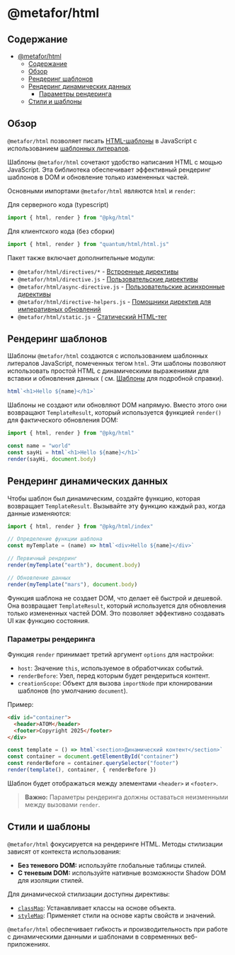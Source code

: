 # @metafor/html

## Содержание

- [@metafor/html](#metaforhtml)
  - [Содержание](#содержание)
  - [Обзор](#обзор)
  - [Рендеринг шаблонов](#рендеринг-шаблонов)
  - [Рендеринг динамических данных](#рендеринг-динамических-данных)
    - [Параметры рендеринга](#параметры-рендеринга)
  - [Стили и шаблоны](#стили-и-шаблоны)

## Обзор

`@metafor/html` позволяет писать [HTML-шаблоны](https://developer.mozilla.org/ru/docs/Web/HTML/Element/template) в JavaScript с
использованием [шаблонных литералов](https://developer.mozilla.org/ru/docs/Web/JavaScript/Reference/Template_literals).

Шаблоны `@metafor/html` сочетают удобство написания HTML с мощью JavaScript. Эта библиотека обеспечивает эффективный рендеринг шаблонов в DOM и обновление только измененных частей.

Основными импортами `@metafor/html` являются `html` и `render`:

Для серверного кода (typescript)

```typescript
import { html, render } from "@pkg/html"
```

Для клиентского кода (без сборки)

```javascript
import { html, render } from "quantum/html/html.js"
```

Пакет также включает дополнительные модули:

- `@metafor/html/directives/*` - [Встроенные директивы](./docs/directives.md)
- `@metafor/html/directive.js` - [Пользовательские директивы](./docs/custom-directives.md)
- `@metafor/html/async-directive.js` - [Пользовательские асинхронные директивы](./docs/custom-directives.md#асинхронные-директивы)
- `@metafor/html/directive-helpers.js` - [Помощники директив для императивных обновлений](<./docs/custom-directives.md/#imperative-dom-access:-update()>)
- `@metafor/html/static.js` - [Статический HTML-тег](./docs/expressions.md/#static-expressions)

## Рендеринг шаблонов

Шаблоны `@metafor/html` создаются с использованием шаблонных литералов JavaScript, помеченных тегом `html`. Эти шаблоны позволяют использовать простой HTML с динамическими выражениями для вставки и обновления данных (
см. [Шаблоны](./docs/overview.md) для подробной справки).

```javascript
html`<h1>Hello ${name}</h1>`
```

Шаблоны не создают или обновляют DOM напрямую. Вместо этого они возвращают `TemplateResult`, который используется функцией `render()` для фактического обновления DOM:

```javascript
import { html, render } from "@pkg/html"

const name = "world"
const sayHi = html`<h1>Hello ${name}</h1>`
render(sayHi, document.body)
```

## Рендеринг динамических данных

Чтобы шаблон был динамическим, создайте функцию, которая возвращает `TemplateResult`. Вызывайте эту функцию каждый раз, когда данные изменяются:

```javascript
import { html, render } from "@pkg/html/index"

// Определение функции шаблона
const myTemplate = (name) => html`<div>Hello ${name}</div>`

// Первичный рендеринг
render(myTemplate("earth"), document.body)

// Обновление данных
render(myTemplate("mars"), document.body)
```

Функция шаблона не создает DOM, что делает её быстрой и дешевой. Она возвращает `TemplateResult`, который используется для обновления только измененных частей DOM. Это позволяет эффективно создавать UI как функцию
состояния.

### Параметры рендеринга

Функция `render` принимает третий аргумент `options` для настройки:

- `host`: Значение `this`, используемое в обработчиках событий.
- `renderBefore`: Узел, перед которым будет рендериться контент.
- `creationScope`: Объект для вызова `importNode` при клонировании шаблонов (по умолчанию `document`).

Пример:

```html
<div id="container">
  <header>АТОМ</header>
  <footer>Copyright 2025</footer>
</div>
```

```javascript
const template = () => html`<section>Динамический контент</section>`
const container = document.getElementById("container")
const renderBefore = container.querySelector("footer")
render(template(), container, { renderBefore })
```

Шаблон будет отображаться между элементами `<header>` и `<footer>`.

> **Важно:** Параметры рендеринга должны оставаться неизменными между вызовами `render`.

## Стили и шаблоны

`@metafor/html` фокусируется на рендеринге HTML. Методы стилизации зависят от контекста использования:

- **Без теневого DOM:** используйте глобальные таблицы стилей.
- **С теневым DOM:** используйте нативные возможности Shadow DOM для изоляции стилей.

Для динамической стилизации доступны директивы:

- [`classMap`](./docs/directives.md#classmap): Устанавливает классы на основе объекта.
- [`styleMap`](./docs/directives.md#stylemap): Применяет стили на основе карты свойств и значений.

`@metafor/html` обеспечивает гибкость и производительность при работе с динамическими данными и шаблонами в современных веб-приложениях.
